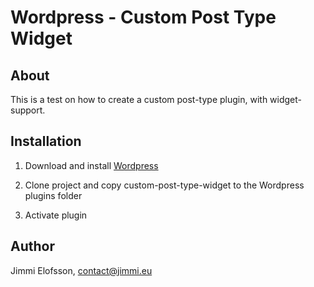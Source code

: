 # Wordpress - Custom Post Type Widget

## About

This is a test on how to create a custom post-type plugin, with widget-support.

## Installation

1. Download and install [Wordpress](http://www.wordpress.org/)

2. Clone project and copy custom-post-type-widget to the Wordpress plugins folder

3. Activate plugin
    
## Author

Jimmi Elofsson, contact@jimmi.eu